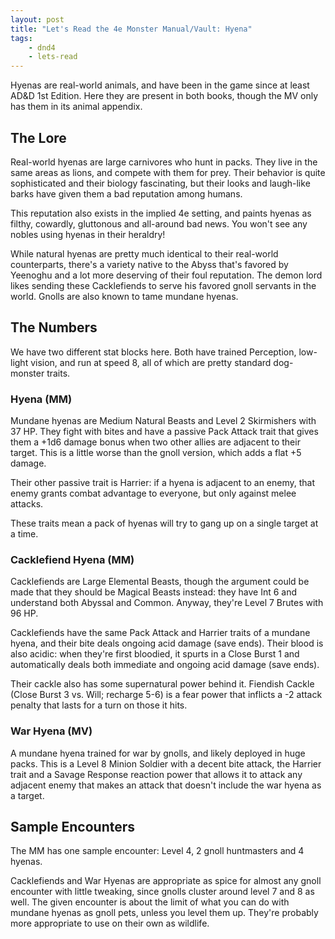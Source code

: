 ```yaml
---
layout: post
title: "Let's Read the 4e Monster Manual/Vault: Hyena"
tags:
    - dnd4
    - lets-read
---
```


Hyenas are real-world animals, and have been in the game since at least AD&D 1st
Edition. Here they are present in both books, though the MV only has them in its
animal appendix.

## The Lore

Real-world hyenas are large carnivores who hunt in packs. They live in the same
areas as lions, and compete with them for prey. Their behavior is quite
sophisticated and their biology fascinating, but their looks and laugh-like
barks have given them a bad reputation among humans.

This reputation also exists in the implied 4e setting, and paints hyenas as
filthy, cowardly, gluttonous and all-around bad news. You won't see any nobles
using hyenas in their heraldry!

While natural hyenas are pretty much identical to their real-world counterparts,
there's a variety native to the Abyss that's favored by Yeenoghu and a lot more
deserving of their foul reputation. The demon lord likes sending these
Cacklefiends to serve his favored gnoll servants in the world. Gnolls are also
known to tame mundane hyenas.

## The Numbers

We have two different stat blocks here. Both have trained Perception, low-light
vision, and run at speed 8, all of which are pretty standard dog-monster
traits.

### Hyena (MM)

Mundane hyenas are Medium Natural Beasts and Level 2 Skirmishers with 37
HP. They fight with bites and have a passive Pack Attack trait that gives them a
+1d6 damage bonus when two other allies are adjacent to their target. This is a
little worse than the gnoll version, which adds a flat +5 damage.

Their other passive trait is Harrier: if a hyena is adjacent to an enemy, that
enemy grants combat advantage to everyone, but only against melee attacks.

These traits mean a pack of hyenas will try to gang up on a single target at a
time.

### Cacklefiend Hyena (MM)

Cacklefiends are Large Elemental Beasts, though the argument could be made that
they should be Magical Beasts instead: they have Int 6 and understand both
Abyssal and Common. Anyway, they're Level 7 Brutes with 96 HP.

Cacklefiends have the same Pack Attack and Harrier traits of a mundane hyena,
and their bite deals ongoing acid damage (save ends). Their blood is also
acidic: when they're first bloodied, it spurts in a Close Burst 1 and
automatically deals both immediate and ongoing acid damage (save ends).

Their cackle also has some supernatural power behind it. Fiendish Cackle (Close
Burst 3 vs. Will; recharge 5-6) is a fear power that inflicts a -2 attack
penalty that lasts for a turn on those it hits.

### War Hyena (MV)

A mundane hyena trained for war by gnolls, and likely deployed in huge
packs. This is a Level 8 Minion Soldier with a decent bite attack, the Harrier
trait and a Savage Response reaction power that allows it to attack any adjacent
enemy that makes an attack that doesn't include the war hyena as a target.

## Sample Encounters

The MM has one sample encounter: Level 4, 2 gnoll huntmasters and 4 hyenas.

Cacklefiends and War Hyenas are appropriate as spice for almost any gnoll
encounter with little tweaking, since gnolls cluster around level 7 and 8 as
well. The given encounter is about the limit of what you can do with mundane
hyenas as gnoll pets, unless you level them up. They're probably more
appropriate to use on their own as wildlife.
